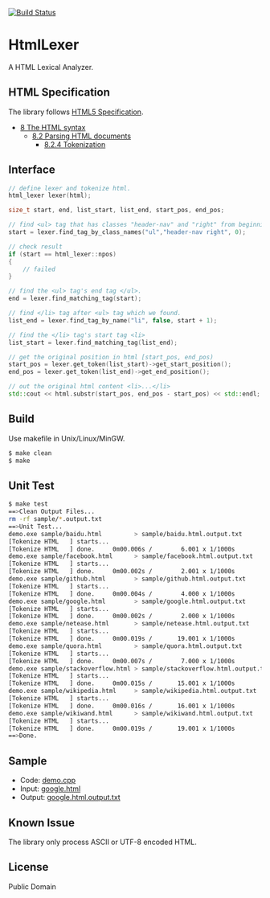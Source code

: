 [![Build Status](https://travis-ci.org/limingjie/HtmlLexer.svg?branch=master)](https://travis-ci.org/limingjie/HtmlLexer)

# HtmlLexer
A HTML Lexical Analyzer.

## HTML Specification
The library follows [HTML5 Specification](http://www.w3.org/TR/html5/).
- [8 The HTML syntax](http://www.w3.org/TR/html5/syntax.html#syntax)
  - [8.2 Parsing HTML documents](http://www.w3.org/TR/html5/syntax.html#parsing)
    - [8.2.4 Tokenization](http://www.w3.org/TR/html5/syntax.html#tokenization)

## Interface
```c++
// define lexer and tokenize html.
html_lexer lexer(html);

size_t start, end, list_start, list_end, start_pos, end_pos;

// find <ul> tag that has classes "header-nav" and "right" from beginning.
start = lexer.find_tag_by_class_names("ul","header-nav right", 0);

// check result
if (start == html_lexer::npos)
{
    // failed
}

// find the <ul> tag's end tag </ul>.
end = lexer.find_matching_tag(start);

// find </li> tag after <ul> tag which we found.
list_end = lexer.find_tag_by_name("li", false, start + 1);

// find the </li> tag's start tag <li>
list_start = lexer.find_matching_tag(list_end);

// get the original position in html [start_pos, end_pos)
start_pos = lexer.get_token(list_start)->get_start_position();
end_pos = lexer.get_token(list_end)->get_end_position();

// out the original html content <li>...</li>
std::cout << html.substr(start_pos, end_pos - start_pos) << std::endl;
```

## Build
Use makefile in Unix/Linux/MinGW.
```bash
$ make clean
$ make
```

## Unit Test
```bash
$ make test
==>Clean Output Files...
rm -rf sample/*.output.txt
==>Unit Test...
demo.exe sample/baidu.html         > sample/baidu.html.output.txt
[Tokenize HTML   ] starts...
[Tokenize HTML   ] done.     0m00.006s /        6.001 x 1/1000s
demo.exe sample/facebook.html      > sample/facebook.html.output.txt
[Tokenize HTML   ] starts...
[Tokenize HTML   ] done.     0m00.002s /        2.001 x 1/1000s
demo.exe sample/github.html        > sample/github.html.output.txt
[Tokenize HTML   ] starts...
[Tokenize HTML   ] done.     0m00.004s /        4.000 x 1/1000s
demo.exe sample/google.html        > sample/google.html.output.txt
[Tokenize HTML   ] starts...
[Tokenize HTML   ] done.     0m00.002s /        2.000 x 1/1000s
demo.exe sample/netease.html       > sample/netease.html.output.txt
[Tokenize HTML   ] starts...
[Tokenize HTML   ] done.     0m00.019s /       19.001 x 1/1000s
demo.exe sample/quora.html         > sample/quora.html.output.txt
[Tokenize HTML   ] starts...
[Tokenize HTML   ] done.     0m00.007s /        7.000 x 1/1000s
demo.exe sample/stackoverflow.html > sample/stackoverflow.html.output.txt
[Tokenize HTML   ] starts...
[Tokenize HTML   ] done.     0m00.015s /       15.001 x 1/1000s
demo.exe sample/wikipedia.html     > sample/wikipedia.html.output.txt
[Tokenize HTML   ] starts...
[Tokenize HTML   ] done.     0m00.016s /       16.001 x 1/1000s
demo.exe sample/wikiwand.html      > sample/wikiwand.html.output.txt
[Tokenize HTML   ] starts...
[Tokenize HTML   ] done.     0m00.019s /       19.001 x 1/1000s
==>Done.
```

## Sample
- Code: [demo.cpp](https://github.com/limingjie/HtmlLexer/blob/master/demo.cpp)
- Input: [google.html](https://github.com/limingjie/HtmlLexer/blob/master/sample/google.html)
- Output: [google.html.output.txt](https://github.com/limingjie/HtmlLexer/blob/master/sample/google.html.output.txt)

## Known Issue
The library only process ASCII or UTF-8 encoded HTML.

## License
Public Domain

